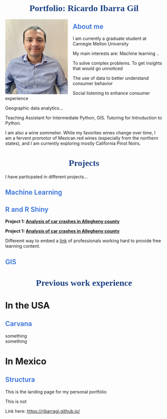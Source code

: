 <html>
<head>
<style>
img {
  /* border: 1px solid #ddd; */
  /* border-radius: 6px; */
  /* padding: 2px; */
  /* padding-right: 16px; */
}
/* img.Hover:hover {
  opacity: 1;
} */
img.Photo {
   float: left;
   padding-right: 16px;
}
h1.main {
  color: #1E4385;
  font-family: Verdana;
  text-align: center;
  font-weight: 700;
}
h2{
  color: #326FDC;
  font-weight: 600;
}

</style>
</head>
<body>

<h1 class="main"> Portfolio: Ricardo Ibarra Gil </h1>

<img class="Photo" src="assets/RIG_CMU.JPG" atl="Ricardo Ibarra"  width="200" height="240">

<h2> About me </h2>

I am currently a graduate student at Carnegie Mellon University  

My main interests are:
Machine learning ..

To solve complex problems.
To get insights that would go unnoticed  

The use of data to better understand consumer behavior  

Social listening to enhance consumer experience

Geographic data analytics...

Teaching Assistant for Intermediate Python, GIS.
Tutoring for Introduction to Python.  

I am also a wine sommelier. While my favorites wines change over time, I am a fervent promotor of Mexican red wines (especially from the northern states), and I am currently exploring mostly California Pinot Noirs.

<h1 class="main"> Projects </h1>

I have particpated in different projects...       

<h2> Machine Learning  </h2>
<h2> R  and R Shiny  </h2>  

<b> Project 1: [Analysis of car crashes in Allegheny county](https://ribarragi.github.io/past_projects/Carcrashes_Allegheny.html) </b>

<b> Project 1: [Analysis of car crashes in Allegheny county](ast_projects/Carcrashes_Allegheny.html) </b>

Differemt way to embed a <a href="https://ribarragi.github.io/past_projects/Carcrashes_Allegheny.html">link</a> of professionals working hard to provide free learning content.


<h2> GIS  </h2>


<h1 class="main"> Previous work experience  <h1>

# In the USA  
## Carvana
something  
something  

# In Mexico  
## Structura  




This is the landing page for my personal portfolio    

This is not    

<!-- <img src="assets/RIG_CMU.JPG" atl="Ricardo Ibarra"  width="180" height="220"> -->


Link here: https://ribarragi.github.io/





</body>
</html>


